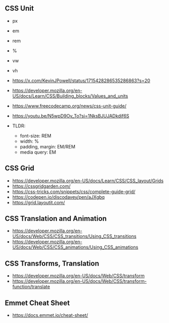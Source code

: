## CSS Unit

- px
- em
- rem
- %
- vw
- vh

- https://x.com/KevinJPowell/status/1715428286535286863?s=20
- https://developer.mozilla.org/en-US/docs/Learn/CSS/Building_blocks/Values_and_units
- https://www.freecodecamp.org/news/css-unit-guide/
- https://youtu.be/N5wpD9Ov_To?si=1NksBJUJADkdjf6S

- TLDR:
  - font-size: REM
  - width: %
  - padding, margin: EM/REM
  - media query: EM

## CSS Grid

- https://developer.mozilla.org/en-US/docs/Learn/CSS/CSS_layout/Grids
- https://cssgridgarden.com/
- https://css-tricks.com/snippets/css/complete-guide-grid/
- https://codepen.io/discodavey/pen/aJXgbq
- https://grid.layoutit.com/

## CSS Translation and Animation

- https://developer.mozilla.org/en-US/docs/Web/CSS/CSS_transitions/Using_CSS_transitions
- https://developer.mozilla.org/en-US/docs/Web/CSS/CSS_animations/Using_CSS_animations

## CSS Transforms, Translation

- https://developer.mozilla.org/en-US/docs/Web/CSS/transform
- https://developer.mozilla.org/en-US/docs/Web/CSS/transform-function/translate

## Emmet Cheat Sheet

- https://docs.emmet.io/cheat-sheet/

